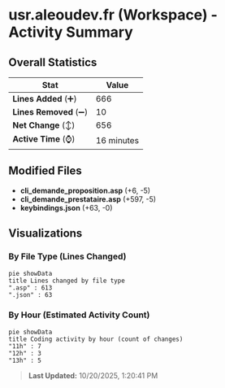 # usr.aleoudev.fr (Workspace) - Activity Summary 

## Overall Statistics

| Stat                   | Value                                                             |
| ---------------------- | ----------------------------------------------------------------- |
| **Lines Added** (➕)   | 666                                          |
| **Lines Removed** (➖) | 10                                        |
| **Net Change** (↕)    | 656                |
| **Active Time** (⌚)   | 16 minutes |


## Modified Files
- **cli_demande_proposition.asp** (+6, -5)
- **cli_demande_prestataire.asp** (+597, -5)
- **keybindings.json** (+63, -0)

## Visualizations

### By File Type (Lines Changed)

```mermaid
pie showData
title Lines changed by file type
".asp" : 613
".json" : 63
```

### By Hour (Estimated Activity Count)

```mermaid
pie showData
title Coding activity by hour (count of changes)
"11h" : 7
"12h" : 3
"13h" : 5
```


> **Last Updated:** 10/20/2025, 1:20:41 PM